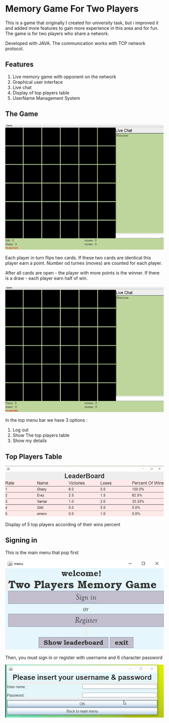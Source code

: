 # Memory Game For Two Players

This is a game that originally I created for university task, but i improved it and added more features to gain more experience in this area and for fun.
The game is for two players who share a network.

Developed with JAVA.
The communication works with TCP network protocol.

## Features
1)	Live memory game with opponent on the network
2)  Graphical user interface
3)	Live chat
4)	Display of top players table
5)	UserName Management System

## The Game

![](GameGif1.gif)

Each player in turn flips two cards. If these two cards are identical this player earn a point. 
Number od turnes (moves) are counted for each player.

After all cards are open - the player with more points is the winner. If there is a draw - each player earn half of win.

![](GameGif4.gif)

In the top menu bar we have 3 options :
1) Log out
2) Show The top players table
3) Show my details

## Top Players Table

![](LeaderBoard.png)

Display of 5 top players according of their wins percent

## Signing in

This is the main menu that pop first

![](mainMenu.png)

Then, you must sign in or register with username and 6 character password

![](GameGif3.gif)
